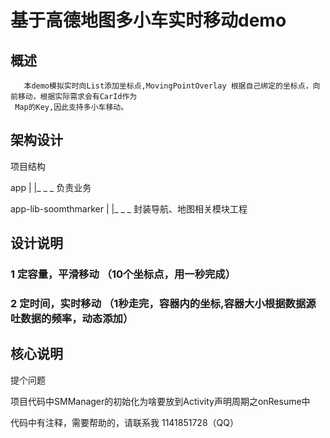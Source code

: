 # 基于高德地图多小车实时移动demo

## 概述

       本demo模拟实时向List添加坐标点,MovingPointOverlay 根据自己绑定的坐标点，向前移动，根据实际需求会有CarId作为
     Map的Key,因此支持多小车移动。

## 架构设计

   项目结构

   app
     |
     |_ _ _ 负责业务

   app-lib-soomthmarker
     |
     |_ _ _ 封装导航、地图相关模块工程


## 设计说明

   ### 1 定容量，平滑移动 （10个坐标点，用一秒完成）


   ### 2 定时间，实时移动 （1秒走完，容器内的坐标,容器大小根据数据源吐数据的频率，动态添加）


## 核心说明

   提个问题

   项目代码中SMManager的初始化为啥要放到Activity声明周期之onResume中

   代码中有注释，需要帮助的，请联系我  1141851728（QQ）

```

    
    
    
    
